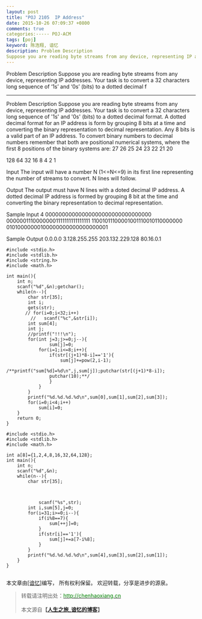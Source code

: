 ```yaml
---
layout: post
title: "POJ 2105  IP Address"
date: 2015-10-26 07:09:37 +0800
comments: true
categories:----- POJ-ACM
tags: [poj]
keyword: 陈浩翔, 谙忆
description: Problem Description 
Suppose you are reading byte streams from any device, representing IP addresses. Your task is to convert a 32 characters long sequence of ‘1s’ and ‘0s’ (bits) to a dotted decimal f 
---
```



Problem Description 
Suppose you are reading byte streams from any device, representing IP addresses. Your task is to convert a 32 characters long sequence of ‘1s’ and ‘0s’ (bits) to a dotted decimal f
<!-- more -->
----------

Problem Description
Suppose you are reading byte streams from any device, representing IP addresses. Your task is to convert a 32 characters long sequence of '1s' and '0s' (bits) to a dotted decimal format. A dotted decimal format for an IP address is form by grouping 8 bits at a time and converting the binary representation to decimal representation. Any 8 bits is a valid part of an IP address. To convert binary numbers to decimal numbers remember that both are positional numerical systems, where the first 8 positions of the binary systems are: 
27   26  25  24  23   22  21  20 

128 64  32  16  8   4   2   1 

 

Input
The input will have a number N (1<=N<=9) in its first line representing the number of streams to convert. N lines will follow.
 

Output
The output must have N lines with a doted decimal IP address. A dotted decimal IP address is formed by grouping 8 bit at the time and converting the binary representation to decimal representation.
 

Sample Input
4
00000000000000000000000000000000 
00000011100000001111111111111111 
11001011100001001110010110000000 
01010000000100000000000000000001 
 

Sample Output
0.0.0.0
3.128.255.255
203.132.229.128
80.16.0.1


```
#include <stdio.h>
#include <stdlib.h>
#include <string.h>
#include <math.h>

int main(){
    int n;
    scanf("%d",&n);getchar();
    while(n--){
        char str[35];
        int i;
        gets(str);
       // for(i=0;i<32;i++)
         //   scanf("%c",&str[i]);
        int sum[4];
        int j;
        //printf("!!!\n");
        for(int j=3;j>=0;j--){
                sum[j]=0;
            for(i=1;i<=8;i++){
                if(str[(j+1)*8-i]=='1'){
                    sum[j]+=pow(2,i-1);
                /**printf("sum[%d]=%d\n",j,sum[j]);putchar(str[(j+1)*8-i]);
                putchar(10);**/
                }
            }
        }
        printf("%d.%d.%d.%d\n",sum[0],sum[1],sum[2],sum[3]);
        for(i=0;i<4;i++)
            sum[i]=0;
    }
    return 0;
}

```


```
#include <stdio.h>
#include <stdlib.h>
#include <math.h>

int a[8]={1,2,4,8,16,32,64,128};
int main(){
    int n;
    scanf("%d",&n);
    while(n--){
        char str[35];
      


            scanf("%s",str);
        int i,sum[5],j=0;
        for(i=31;i>=0;i--){
            if(i%8==7){
                sum[++j]=0;
            }
            if(str[i]=='1'){
                sum[j]+=a[7-i%8];
            }
        }
        printf("%d.%d.%d.%d\n",sum[4],sum[3],sum[2],sum[1]);
    }
}


```

本文章由<a href="http://chenhaoxiang.cn/">[谙忆]</a>编写， 所有权利保留。 
欢迎转载，分享是进步的源泉。
<blockquote cite='陈浩翔'>
<p background-color='#D3D3D3'>转载请注明出处：<a href='http://chenhaoxiang.cn'><font color="green">http://chenhaoxiang.cn</font></a><br><br>
本文源自<strong>【<a href='http://chenhaoxiang.cn' target='_blank'>人生之旅_谙忆的博客</a>】</strong></p>
</blockquote>
